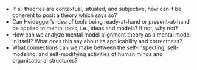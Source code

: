 * If all theories are contextual, situated, and subjective, how can it be coherent to posit a theory which says so?
* Can Heidegger's idea of tools being ready-at-hand or present-at-hand be applied to mental tools, i.e., ideas and models? If not, why not?
* How can we analyze mental model alignment theory as a mental model in itself? What does this say about its applicability and correctness?
* What connections can we make between the self-inspecting, self-modeling, and self-modifying activities of human minds and organizational structures?
